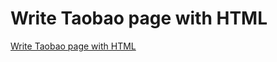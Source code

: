 # Write Taobao page with HTML
[Write Taobao page with HTML](https://aiwithcloud.com/2022/09/16/write_taobao_page_with_html/)